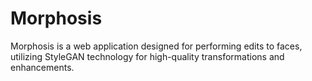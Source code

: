 # Morphosis
Morphosis is a web application designed for performing edits to faces, utilizing StyleGAN technology for high-quality transformations and enhancements.
